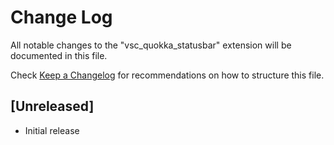 # Change Log

All notable changes to the "vsc_quokka_statusbar" extension will be documented in this file.

Check [Keep a Changelog](http://keepachangelog.com/) for recommendations on how to structure this file.

## [Unreleased]

- Initial release
